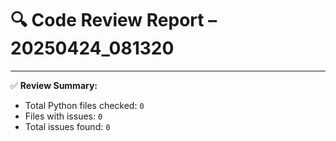 # 🔍 Code Review Report – 20250424_081320

---

✅ **Review Summary:**
- Total Python files checked: `0`
- Files with issues: `0`
- Total issues found: `0`
